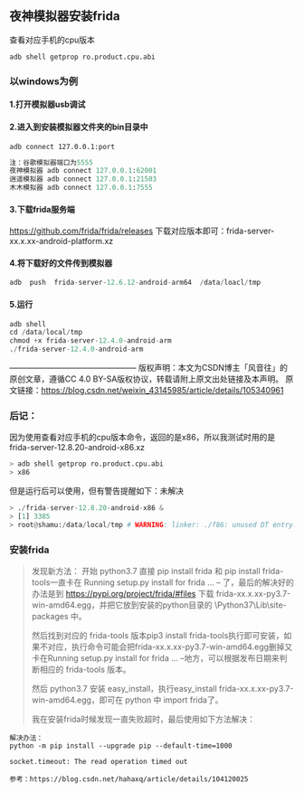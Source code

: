 ## 夜神模拟器安装frida

查看对应手机的cpu版本
```shell
adb shell getprop ro.product.cpu.abi
```

### 以windows为例
#### 1.打开模拟器usb调试
#### 2.进入到安装模拟器文件夹的bin目录中
```shell
adb connect 127.0.0.1:port
```

```python
注：谷歌模拟器端口为5555
夜神模拟器 adb connect 127.0.0.1:62001
逍遥模拟器 adb connect 127.0.0.1:21503
木木模拟器 adb connect 127.0.0.1:7555
```
#### 3.下载frida服务端
https://github.com/frida/frida/releases
下载对应版本即可：frida-server-xx.x.xx-android-platform.xz
#### 4.将下载好的文件传到模拟器
```python
adb  push  frida-server-12.6.12-android-arm64  /data/loacl/tmp
```

#### 5.运行
```python
adb shell
cd /data/local/tmp
chmod +x frida-server-12.4.0-android-arm
./frida-server-12.4.0-android-arm
```

————————————————
版权声明：本文为CSDN博主「风音往」的原创文章，遵循CC 4.0 BY-SA版权协议，转载请附上原文出处链接及本声明。
原文链接：https://blog.csdn.net/weixin_43145985/article/details/105340961

### 后记：
因为使用查看对应手机的cpu版本命令，返回的是x86，所以我测试时用的是frida-server-12.8.20-android-x86.xz
```python
> adb shell getprop ro.product.cpu.abi
> x86
```

但是运行后可以使用，但有警告提醒如下：未解决
```python
> ./frida-server-12.8.20-android-x86 &
> [1] 3385
> root@shamu:/data/local/tmp # WARNING: linker: ./f86: unused DT entry: type 0x6ffffef5 arg 0x1c24
```
### 安装frida
> 发现新方法：
> 开始 python3.7 直接 pip install frida 和 pip install frida-tools一直卡在 Running setup.py install for frida ... – 了，最后的解决好的办法是到 https://pypi.org/project/frida/#files 下载 frida-xx.x.xx-py3.7-win-amd64.egg，并把它放到安装的python目录的 \Python37\Lib\site-packages 中。
> 
> 然后找到对应的 frida-tools 版本pip3 install frida-tools执行即可安装，如果不对应，执行命令可能会把frida-xx.x.xx-py3.7-win-amd64.egg删掉又卡在Running setup.py install for frida ... –地方，可以根据发布日期来判断相应的 frida-tools 版本。
> 
> 然后 python3.7 安装 easy_install，执行easy_install frida-xx.x.xx-py3.7-win-amd64.egg，即可在 python 中 import frida了。
>
> 我在安装frida时候发现一直失败超时，最后使用如下方法解决：
```shell
解决办法：
python -m pip install --upgrade pip --default-time=1000

socket.timeout: The read operation timed out

参考：https://blog.csdn.net/hahaxq/article/details/104120025
```
